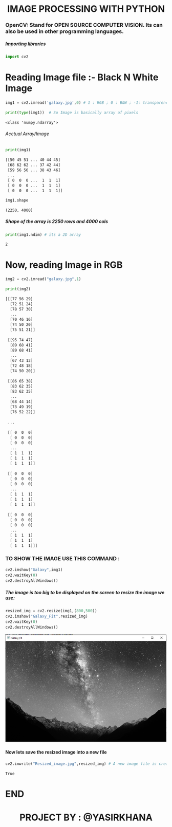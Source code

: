 # <center> IMAGE PROCESSING WITH PYTHON <center>

### OpenCV: Stand for OPEN SOURCE COMPUTER VISION. Its can also be used in other programming languages.

##### Importing libraries


```python
import cv2
```

# Reading Image file :- Black N White Image


```python
img1 = cv2.imread('galaxy.jpg',0) # 1 : RGB ; 0 : B&W ; -1: transparency capability
```


```python
print(type(img1))  # So Image is basically array of pixels
```

    <class 'numpy.ndarray'>
    

###### Acctual Array/Image


```python
print(img1)  
```

    [[50 45 51 ... 40 44 45]
     [68 62 62 ... 37 42 44]
     [59 56 56 ... 38 43 46]
     ...
     [ 0  0  0 ...  1  1  1]
     [ 0  0  0 ...  1  1  1]
     [ 0  0  0 ...  1  1  1]]
    


```python
img1.shape
```




    (2250, 4000)



##### Shape of the array is 2250 rows and 4000 cols


```python
print(img1.ndim) # its a 2D array
```

    2
    

# Now, reading Image in RGB 


```python
img2 = cv2.imread("galaxy.jpg",1) 
```


```python
print(img2)
```

    [[[77 56 29]
      [72 51 24]
      [78 57 30]
      ...
      [70 46 16]
      [74 50 20]
      [75 51 21]]
    
     [[95 74 47]
      [89 68 41]
      [89 68 41]
      ...
      [67 43 13]
      [72 48 18]
      [74 50 20]]
    
     [[86 65 38]
      [83 62 35]
      [83 62 35]
      ...
      [68 44 14]
      [73 49 19]
      [76 52 22]]
    
     ...
    
     [[ 0  0  0]
      [ 0  0  0]
      [ 0  0  0]
      ...
      [ 1  1  1]
      [ 1  1  1]
      [ 1  1  1]]
    
     [[ 0  0  0]
      [ 0  0  0]
      [ 0  0  0]
      ...
      [ 1  1  1]
      [ 1  1  1]
      [ 1  1  1]]
    
     [[ 0  0  0]
      [ 0  0  0]
      [ 0  0  0]
      ...
      [ 1  1  1]
      [ 1  1  1]
      [ 1  1  1]]]
    

### TO SHOW THE IMAGE USE THIS COMMAND :


```python
cv2.imshow("Galaxy",img1)
cv2.waitKey(0)
cv2.destroyAllWindows()
```

##### The image is too big to be displayed on the screen to resize the image we use:


```python
resized_img = cv2.resize(img1,(800,500))
cv2.imshow("Galaxy_Fit",resized_img)
cv2.waitKey(0)
cv2.destroyAllWindows()
```

<img src="Galaxy_Fit.png">

#### Now lets save the resized image into a new file


```python
cv2.imwrite("Resized_image.jpg",resized_img) # A new image file is created :D
```




    True



# END

# <center> PROJECT BY : @YASIRKHANA <center>


```python

```
